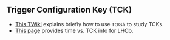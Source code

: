## Trigger Configuration Key (TCK)

- [This TWiki](https://twiki.cern.ch/twiki/bin/view/LHCb/TCK#TCKsh) explains
  briefly how to use `TCKsh` to study TCKs.
- [This page](https://lbtriggerreport.cern.ch/reports/) provides time vs. TCK
  info for LHCb.

